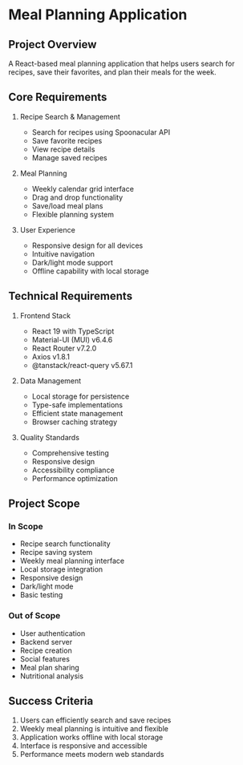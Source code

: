 # Meal Planning Application

## Project Overview
A React-based meal planning application that helps users search for recipes, save their favorites, and plan their meals for the week.

## Core Requirements
1. Recipe Search & Management
   - Search for recipes using Spoonacular API
   - Save favorite recipes
   - View recipe details
   - Manage saved recipes

2. Meal Planning
   - Weekly calendar grid interface
   - Drag and drop functionality
   - Save/load meal plans
   - Flexible planning system

3. User Experience
   - Responsive design for all devices
   - Intuitive navigation
   - Dark/light mode support
   - Offline capability with local storage

## Technical Requirements
1. Frontend Stack
   - React 19 with TypeScript
   - Material-UI (MUI) v6.4.6
   - React Router v7.2.0
   - Axios v1.8.1
   - @tanstack/react-query v5.67.1

2. Data Management
   - Local storage for persistence
   - Type-safe implementations
   - Efficient state management
   - Browser caching strategy

3. Quality Standards
   - Comprehensive testing
   - Responsive design
   - Accessibility compliance
   - Performance optimization

## Project Scope
### In Scope
- Recipe search functionality
- Recipe saving system
- Weekly meal planning interface
- Local storage integration
- Responsive design
- Dark/light mode
- Basic testing

### Out of Scope
- User authentication
- Backend server
- Recipe creation
- Social features
- Meal plan sharing
- Nutritional analysis

## Success Criteria
1. Users can efficiently search and save recipes
2. Weekly meal planning is intuitive and flexible
3. Application works offline with local storage
4. Interface is responsive and accessible
5. Performance meets modern web standards
